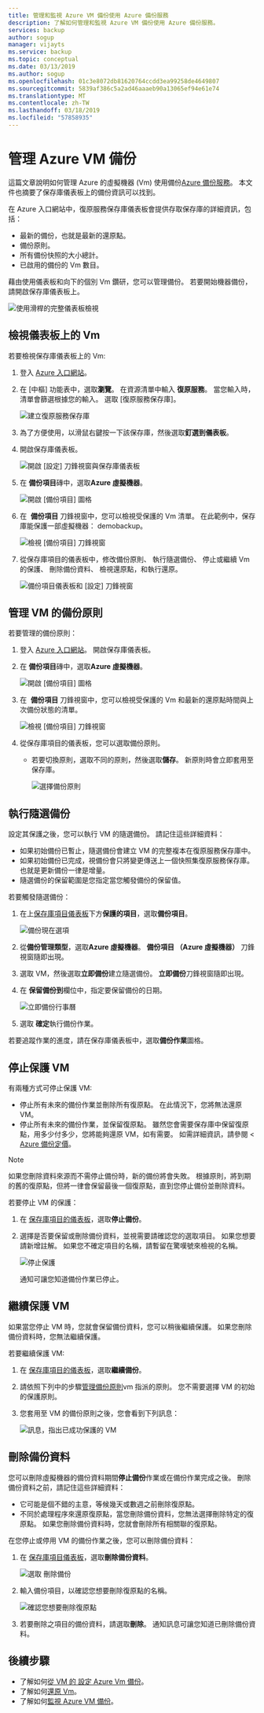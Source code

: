 ```yaml
---
title: 管理和監視 Azure VM 備份使用 Azure 備份服務
description: 了解如何管理和監視 Azure VM 備份使用 Azure 備份服務。
services: backup
author: sogup
manager: vijayts
ms.service: backup
ms.topic: conceptual
ms.date: 03/13/2019
ms.author: sogup
ms.openlocfilehash: 01c3e8072db81620764ccdd3ea99258de4649807
ms.sourcegitcommit: 5839af386c5a2ad46aaaeb90a13065ef94e61e74
ms.translationtype: MT
ms.contentlocale: zh-TW
ms.lasthandoff: 03/18/2019
ms.locfileid: "57858935"
---
```

# <a name="manage-azure-vm-backups"></a>管理 Azure VM 備份

這篇文章說明如何管理 Azure 的虛擬機器 (Vm) 使用備份[Azure 備份服務](backup-overview.md)。 本文件也摘要了保存庫儀表板上的備份資訊可以找到。


在 Azure 入口網站中，復原服務保存庫儀表板會提供存取保存庫的詳細資訊，包括：

* 最新的備份，也就是最新的還原點。
* 備份原則。
* 所有備份快照的大小總計。
* 已啟用的備份的 Vm 數目。

藉由使用儀表板和向下的個別 Vm 鑽研，您可以管理備份。 若要開始機器備份，請開啟保存庫儀表板上。

![使用滑桿的完整儀表板檢視](./media/backup-azure-manage-vms/bottom-slider.png)

## <a name="view-vms-on-the-dashboard"></a>檢視儀表板上的 Vm

若要檢視保存庫儀表板上的 Vm:

1. 登入 [Azure 入口網站](https://portal.azure.com/)。
2. 在 [中樞] 功能表中，選取**瀏覽**。 在資源清單中輸入 **復原服務**。 當您輸入時，清單會篩選根據您的輸入。 選取 [復原服務保存庫]。

    ![建立復原服務保存庫](./media/backup-azure-manage-vms/browse-to-rs-vaults.png)

3. 為了方便使用，以滑鼠右鍵按一下該保存庫，然後選取**釘選到儀表板**。
4. 開啟保存庫儀表板。

    ![開啟 [設定] 刀鋒視窗與保存庫儀表板](./media/backup-azure-manage-vms/full-view-rs-vault.png)

5. 在 **備份項目**磚中，選取**Azure 虛擬機器**。

    ![開啟 [備份項目] 圖格](./media/backup-azure-manage-vms/contoso-vault-1606.png)

6. 在  **備份項目** 刀鋒視窗中，您可以檢視受保護的 Vm 清單。 在此範例中，保存庫能保護一部虛擬機器： demobackup。  

    ![檢視 [備份項目] 刀鋒視窗](./media/backup-azure-manage-vms/backup-items-blade-select-item.png)

7. 從保存庫項目的儀表板中，修改備份原則、 執行隨選備份、 停止或繼續 Vm 的保護、 刪除備份資料、 檢視還原點，和執行還原。

    ![備份項目儀表板和 [設定] 刀鋒視窗](./media/backup-azure-manage-vms/item-dashboard-settings.png)

## <a name="manage-backup-policy-for-a-vm"></a>管理 VM 的備份原則

若要管理的備份原則：

1. 登入 [Azure 入口網站](https://portal.azure.com/)。 開啟保存庫儀表板。
2. 在 **備份項目**磚中，選取**Azure 虛擬機器**。

    ![開啟 [備份項目] 圖格](./media/backup-azure-manage-vms/contoso-vault-1606.png)

3. 在  **備份項目** 刀鋒視窗中，您可以檢視受保護的 Vm 和最新的還原點時間與上次備份狀態的清單。

    ![檢視 [備份項目] 刀鋒視窗](./media/backup-azure-manage-vms/backup-items-blade-select-item.png)

4. 從保存庫項目的儀表板，您可以選取備份原則。

   * 若要切換原則，選取不同的原則，然後選取**儲存**。 新原則時會立即套用至保存庫。

     ![選擇備份原則](./media/backup-azure-manage-vms/backup-policy-create-new.png)

## <a name="run-an-on-demand-backup"></a>執行隨選備份
設定其保護之後，您可以執行 VM 的隨選備份。 請記住這些詳細資料：

- 如果初始備份已暫止，隨選備份會建立 VM 的完整複本在復原服務保存庫中。
- 如果初始備份已完成，視備份會只將變更傳送上一個快照集復原服務保存庫。 也就是更新備份一律是增量。
- 隨選備份的保留範圍是您指定當您觸發備份的保留值。

若要觸發隨選備份：

1. 在上[保存庫項目儀表板](#view-vms-in-the-dashboard)下方**保護的項目**，選取**備份項目**。

    ![備份現在選項](./media/backup-azure-manage-vms/backup-now-button.png)

2. 從**備份管理類型**，選取**Azure 虛擬機器**。 **備份項目 （Azure 虛擬機器）** 刀鋒視窗隨即出現。
3. 選取 VM，然後選取**立即備份**建立隨選備份。 **立即備份**刀鋒視窗隨即出現。
4. 在 **保留備份到**欄位中，指定要保留備份的日期。

    ![立即備份行事曆](./media/backup-azure-manage-vms/backup-now-check.png)

5. 選取 **確定**執行備份作業。

若要追蹤作業的進度，請在保存庫儀表板中，選取**備份作業**圖格。

## <a name="stop-protecting-a-vm"></a>停止保護 VM

有兩種方式可停止保護 VM:

- 停止所有未來的備份作業並刪除所有復原點。 在此情況下，您將無法還原 VM。
- 停止所有未來的備份作業，並保留復原點。 雖然您會需要保存庫中保留復原點，用多少付多少，您將能夠還原 VM，如有需要。 如需詳細資訊，請參閱 < [Azure 備份定價](https://azure.microsoft.com/pricing/details/backup/)。

>[!NOTE]
>如果您刪除資料來源而不需停止備份時，新的備份將會失敗。 根據原則，將到期的舊的復原點，但將一律會保留最後一個復原點，直到您停止備份並刪除資料。
>

若要停止 VM 的保護：

1. 在 [保存庫項目的儀表板](#view-vms-in-the-dashboard)，選取**停止備份**。
2. 選擇是否要保留或刪除備份資料，並視需要請確認您的選取項目。 如果您想要請新增註解。 如果您不確定項目的名稱，請暫留在驚嘆號來檢視的名稱。

    ![停止保護](./media/backup-azure-manage-vms/retain-or-delete-option.png)

     通知可讓您知道備份作業已停止。

## <a name="resume-protection-of-a-vm"></a>繼續保護 VM

如果當您停止 VM 時，您就會保留備份資料，您可以稍後繼續保護。 如果您刪除備份資料時，您無法繼續保護。

若要繼續保護 VM:

1. 在 [保存庫項目的儀表板](#view-vms-in-the-dashboard)，選取**繼續備份**。

2. 請依照下列中的步驟[管理備份原則](#manage-backup-policies)vm 指派的原則。 您不需要選擇 VM 的初始的保護原則。
3. 您套用至 VM 的備份原則之後，您會看到下列訊息：

    ![訊息，指出已成功保護的 VM](./media/backup-azure-manage-vms/success-message.png)

## <a name="delete-backup-data"></a>刪除備份資料

您可以刪除虛擬機器的備份資料期間**停止備份**作業或在備份作業完成之後。 刪除備份資料之前，請記住這些詳細資料：

- 它可能是個不錯的主意，等候幾天或數週之前刪除復原點。
- 不同於處理程序來還原復原點，當您刪除備份資料，您無法選擇刪除特定的復原點。 如果您刪除備份資料時，您就會刪除所有相關聯的復原點。

在您停止或停用 VM 的備份作業之後，您可以刪除備份資料：


1. 在 [保存庫項目儀表板](#view-vms-in-the-dashboard)，選取**刪除備份資料**。

    ![選取 刪除備份](./media/backup-azure-manage-vms/delete-backup-buttom.png)

1. 輸入備份項目，以確認您想要刪除復原點的名稱。

    ![確認您想要刪除復原點](./media/backup-azure-manage-vms/item-verification-box.png)

1. 若要刪除之項目的備份資料，請選取**刪除**。 通知訊息可讓您知道已刪除備份資料。

## <a name="next-steps"></a>後續步驟
- 了解如何[從 VM 的 設定 Azure Vm 備份](backup-azure-vms-first-look-arm.md)。
- 了解如何[還原 Vm](backup-azure-arm-restore-vms.md)。
- 了解如何[監視 Azure VM 備份](backup-azure-monitor-vms.md)。
